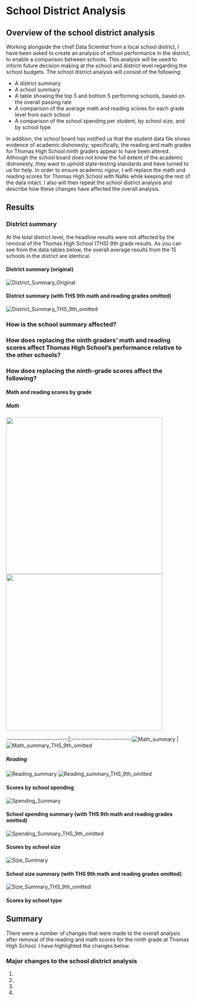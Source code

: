 # School District Analysis
## Overview of the school district analysis
Working alongside the chief Data Scientist from a local school district, I have been asked to create an analysis of school performance in the district, to enable a comparison between schools. This analysis will be used to inform future decision making at the school and district level regarding the school budgets. The school district analysis will consist of the following:

- A district summary
- A school summary
- A table showing the top 5 and bottom 5 performing schools, based on the overall passing rate
- A comparison of the average math and reading scores for each grade level from each school
- A comparison of the school spending per student, by school size, and by school type

In addition, the school board has notified us that the student data file shows evidence of academic dishonesty; specifically, the reading and math grades for Thomas High School ninth graders appear to have been altered. Although the school board does not know the full extent of the academic dishonesty, they want to uphold state-testing standards and have turned to us for help. In order to ensure academic rigour, I will replace the math and reading scores for Thomas High School with NaNs while keeping the rest of the data intact. I also will then repeat the school district analysis and describe how these changes have affected the overall analysis.
## Results
### District summary
At the total district level, the headline results were not affected by the removal of the Thomas High School (THS) 9th grade results. As you can see from the data tables below, the overall average results from the 15 schools in the district are identical.

#### District summary (original)
![District_Summary_Original](https://github.com/luke-c-newell/School_District_Analysis/blob/main/Resources/District_Summary_Original.png)
#### District summary (with THS 9th math and reading grades omitted)
![District_Summary_THS_9th_omitted](https://github.com/luke-c-newell/School_District_Analysis/blob/main/Resources/District_Summary_THS_9th_omitted.png)
### How is the school summary affected?
### How does replacing the ninth graders’ math and reading scores affect Thomas High School’s performance relative to the other schools?
### How does replacing the ninth-grade scores affect the following?
#### Math and reading scores by grade
##### Math
<img src="https://github.com/luke-c-newell/School_District_Analysis/blob/main/Resources/Math_summary.png" width="425"/> <img src="https://github.com/luke-c-newell/School_District_Analysis/blob/main/Resources/Math_summary_THS_9th_omitted.png" width="425"/> 

:-------------------------:|:-------------------------:![Math_summary](https://github.com/luke-c-newell/School_District_Analysis/blob/main/Resources/Math_summary.png) | ![Math_summary_THS_9th_omitted](https://github.com/luke-c-newell/School_District_Analysis/blob/main/Resources/Math_summary_THS_9th_omitted.png)
##### Reading
![Reading_summary](https://github.com/luke-c-newell/School_District_Analysis/blob/main/Resources/Reading_summary.png) ![Reading_summary_THS_9th_omitted](https://github.com/luke-c-newell/School_District_Analysis/blob/main/Resources/Reading_summary_THS_9th_omitted.png)
#### Scores by school spending
![Spending_Summary](https://github.com/luke-c-newell/School_District_Analysis/blob/main/Resources/Spending_summary.png)
#### School spending summary (with THS 9th math and reading grades omitted)
![Spending_Summary_THS_9th_omitted](https://github.com/luke-c-newell/School_District_Analysis/blob/main/Resources/Spending_summary_THS_9th_omitted.png)
#### Scores by school size
![Size_Summary](https://github.com/luke-c-newell/School_District_Analysis/blob/main/Resources/Size_summary.png)
#### School size summary (with THS 9th math and reading grades omitted)
![Size_Summary_THS_9th_omitted](https://github.com/luke-c-newell/School_District_Analysis/blob/main/Resources/Size_summary_THS_9th_omitted.png)
#### Scores by school type
## Summary
There were a number of changes that were made to the overall analysis after removal of the reading and math scores for the ninth grade at Thomas High School. I have highlighted the changes below.
### Major changes to the school district analysis
1. 
2. 
3. 
4. 
